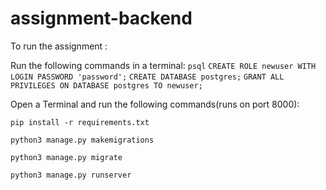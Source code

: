 # assignment-backend


To run the assignment :

Run the following commands in a terminal:
`psql`
`CREATE ROLE newuser WITH LOGIN PASSWORD 'password';`
`CREATE DATABASE postgres;`
`GRANT ALL PRIVILEGES ON DATABASE postgres TO newuser;`

Open a Terminal and run the following commands(runs on port 8000):

`pip install -r requirements.txt`

`python3 manage.py makemigrations`

`python3 manage.py migrate`

`python3 manage.py runserver`
